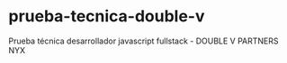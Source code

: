 # prueba-tecnica-double-v
Prueba técnica desarrollador javascript fullstack - DOUBLE V PARTNERS NYX

